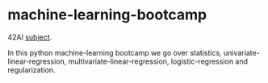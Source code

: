 # machine-learning-bootcamp 

42AI [subject](https://github.com/42-AI/bootcamp_machine-learning).

In this python machine-learning bootcamp we go over statistics, univariate-linear-regression, multivariate-linear-regression, logistic-regression and regularization.

